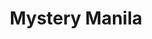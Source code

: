 ---
rank: 7
role: "Web Dev"
type: web-dev
title: "Mystery Manila"
image: "mysterymanila.jpg"
link: "www.mysterymanila.com"
bg-color: "df5f58"
---